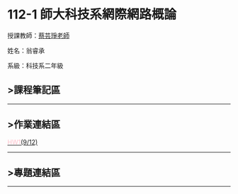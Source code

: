 # 112-1 師大科技系網際網路概論

授課教師：[蔡芸琤老師](https://github.com/pecu)

姓名：翁睿承

系級：科技系二年級

## >課程筆記區
***
## >作業連結區
<a href="https://slxsh57.github.io/SLXSH57/"><font color=#FFC0CB>HW1</font>(9/12)</a>
***
## >專題連結區
***
